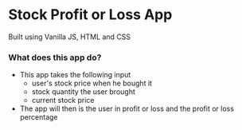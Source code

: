 # Stock Profit or Loss App

Built using Vanilla JS, HTML and CSS

### What does this app do?
- This app takes the following input
    - user's stock price when he bought it
    - stock quantity the user brought
    - current stock price
- The app will then is the user in profit or loss and the profit or loss percentage
